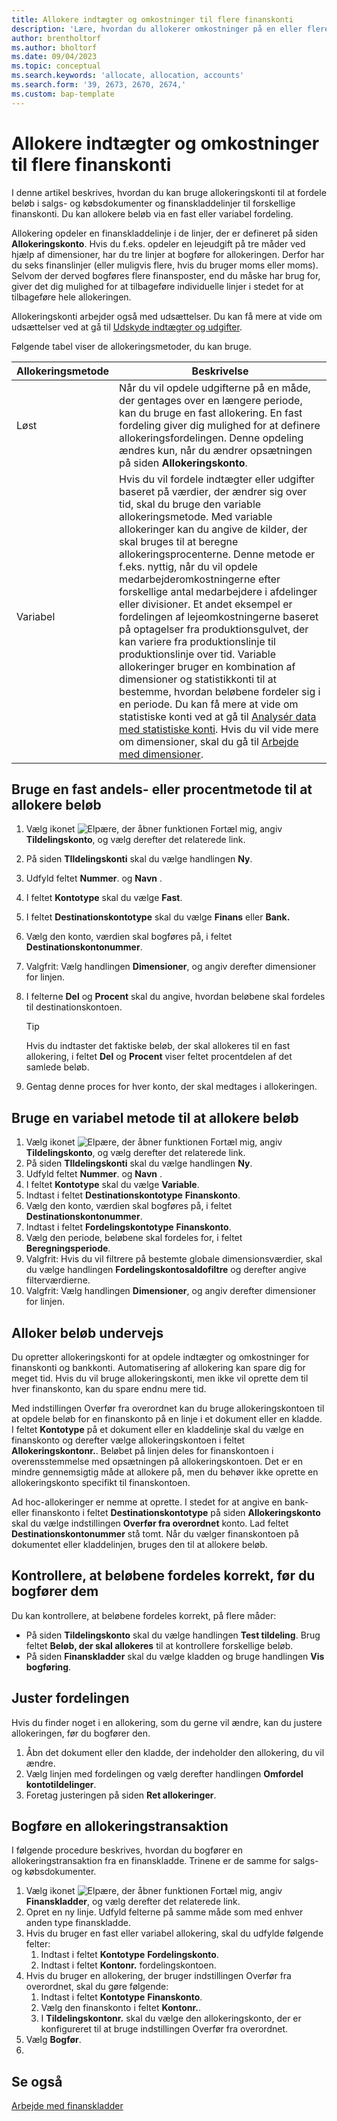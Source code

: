 ```yaml
---
title: Allokere indtægter og omkostninger til flere finanskonti
description: 'Lære, hvordan du allokerer omkostninger på en eller flere konti i finansposterne.'
author: brentholtorf
ms.author: bholtorf
ms.date: 09/04/2023
ms.topic: conceptual
ms.search.keywords: 'allocate, allocation, accounts'
ms.search.form: '39, 2673, 2670, 2674,'
ms.custom: bap-template
---
```


# Allokere indtægter og omkostninger til flere finanskonti

I denne artikel beskrives, hvordan du kan bruge allokeringskonti til at fordele beløb i salgs- og købsdokumenter og finanskladdelinjer til forskellige finanskonti. Du kan allokere beløb via en fast eller variabel fordeling.  

Allokering opdeler en finanskladdelinje i de linjer, der er defineret på siden **Allokeringskonto**. Hvis du f.eks. opdeler en lejeudgift på tre måder ved hjælp af dimensioner, har du tre linjer at bogføre for allokeringen. Derfor har du seks finanslinjer (eller muligvis flere, hvis du bruger moms eller moms). Selvom der derved bogføres flere finansposter, end du måske har brug for, giver det dig mulighed for at tilbageføre individuelle linjer i stedet for at tilbageføre hele allokeringen.

Allokeringskonti arbejder også med udsættelser. Du kan få mere at vide om udsættelser ved at gå til [Udskyde indtægter og udgifter](finance-how-defer-revenue-expenses.md).

Følgende tabel viser de allokeringsmetoder, du kan bruge.

|Allokeringsmetode  |Beskrivelse  |
|---------|---------|
|Løst     | Når du vil opdele udgifterne på en måde, der gentages over en længere periode, kan du bruge en fast allokering. En fast fordeling giver dig mulighed for at definere allokeringsfordelingen. Denne opdeling ændres kun, når du ændrer opsætningen på siden **Allokeringskonto**.        |
|Variabel     | Hvis du vil fordele indtægter eller udgifter baseret på værdier, der ændrer sig over tid, skal du bruge den variable allokeringsmetode. Med variable allokeringer kan du angive de kilder, der skal bruges til at beregne allokeringsprocenterne. Denne metode er f.eks. nyttig, når du vil opdele medarbejderomkostningerne efter forskellige antal medarbejdere i afdelinger eller divisioner. Et andet eksempel er fordelingen af lejeomkostningerne baseret på optagelser fra produktionsgulvet, der kan variere fra produktionslinje til produktionslinje over tid. Variable allokeringer bruger en kombination af dimensioner og statistikkonti til at bestemme, hvordan beløbene fordeler sig i en periode. Du kan få mere at vide om statistiske konti ved at gå til [Analysér data med statistiske konti](bi-use-statistical-accounts.md). Hvis du vil vide mere om dimensioner, skal du gå til [Arbejde med dimensioner](finance-dimensions.md).        |

## Bruge en fast andels- eller procentmetode til at allokere beløb

1. Vælg ikonet ![Elpære, der åbner funktionen Fortæl mig](media/ui-search/search_small.png "Fortæl mig, hvad du vil foretage dig"), angiv **Tildelingskonto**, og vælg derefter det relaterede link.  
1. På siden **TIldelingskonti** skal du vælge handlingen **Ny**.
1. Udfyld feltet **Nummer**. og **Navn** .
1. I feltet **Kontotype** skal du vælge **Fast**.
1. I feltet **Destinationskontotype** skal du vælge **Finans** eller **Bank.**
1. Vælg den konto, værdien skal bogføres på, i feltet **Destinationskontonummer**.
1. Valgfrit: Vælg handlingen **Dimensioner**, og angiv derefter dimensioner for linjen.
1. I felterne **Del** og **Procent** skal du angive, hvordan beløbene skal fordeles til destinationskontoen.
  
   > [!TIP]
   > Hvis du indtaster det faktiske beløb, der skal allokeres til en fast allokering, i feltet **Del** og **Procent** viser feltet procentdelen af det samlede beløb.
1. Gentag denne proces for hver konto, der skal medtages i allokeringen.

## Bruge en variabel metode til at allokere beløb

1. Vælg ikonet ![Elpære, der åbner funktionen Fortæl mig](media/ui-search/search_small.png "Fortæl mig, hvad du vil foretage dig"), angiv **Tildelingskonto**, og vælg derefter det relaterede link.  
1. På siden **TIldelingskonti** skal du vælge handlingen **Ny**.
1. Udfyld feltet **Nummer**. og **Navn** .
1. I feltet **Kontotype** skal du vælge **Variable**.
1. Indtast i feltet **Destinationskontotype** **Finanskonto**.
1. Vælg den konto, værdien skal bogføres på, i feltet **Destinationskontonummer**.
1. Indtast i feltet **Fordelingskontotype** **Finanskonto**.
1. Vælg den periode, beløbene skal fordeles for, i feltet **Beregningsperiode**.
1. Valgfrit: Hvis du vil filtrere på bestemte globale dimensionsværdier, skal du vælge handlingen **Fordelingskontosaldofiltre** og derefter angive filterværdierne.
1. Valgfrit: Vælg handlingen **Dimensioner**, og angiv derefter dimensioner for linjen.

## Alloker beløb undervejs

Du opretter allokeringskonti for at opdele indtægter og omkostninger for finanskonti og bankkonti. Automatisering af allokering kan spare dig for meget tid. Hvis du vil bruge allokeringskonti, men ikke vil oprette dem til hver finanskonto, kan du spare endnu mere tid.

Med indstillingen Overfør fra overordnet kan du bruge allokeringskontoen til at opdele beløb for en finanskonto på en linje i et dokument eller en kladde. I feltet **Kontotype** på et dokument eller en kladdelinje skal du vælge en finanskonto og derefter vælge allokeringskontoen i feltet **Allokeringskontonr.**. Beløbet på linjen deles for finanskontoen i overensstemmelse med opsætningen på allokeringskontoen. Det er en mindre gennemsigtig måde at allokere på, men du behøver ikke oprette en allokeringskonto specifikt til finanskontoen.

Ad hoc-allokeringer er nemme at oprette. I stedet for at angive en bank- eller finanskonto i feltet **Destinationskontotype** på siden **Allokeringskonto** skal du vælge indstillingen **Overfør fra overordnet** konto. Lad feltet **Destinationskontonummer** stå tomt. Når du vælger finanskontoen på dokumentet eller kladdelinjen, bruges den til at allokere beløb.

## Kontrollere, at beløbene fordeles korrekt, før du bogfører dem

Du kan kontrollere, at beløbene fordeles korrekt, på flere måder:

* På siden **Tildelingskonto** skal du vælge handlingen **Test tildeling**. Brug feltet **Beløb, der skal allokeres** til at kontrollere forskellige beløb.
* På siden **Finanskladder** skal du vælge kladden og bruge handlingen **Vis bogføring**.

## Juster fordelingen

Hvis du finder noget i en allokering, som du gerne vil ændre, kan du justere allokeringen, før du bogfører den.  

1. Åbn det dokument eller den kladde, der indeholder den allokering, du vil ændre.
1. Vælg linjen med fordelingen og vælg derefter handlingen **Omfordel kontotildelinger**.
1. Foretag justeringen på siden **Ret allokeringer**.

## Bogføre en allokeringstransaktion

I følgende procedure beskrives, hvordan du bogfører en allokeringstransaktion fra en finanskladde. Trinene er de samme for salgs- og købsdokumenter.

1. Vælg ikonet ![Elpære, der åbner funktionen Fortæl mig](media/ui-search/search_small.png "Fortæl mig, hvad du vil foretage dig"), angiv **Finanskladder**, og vælg derefter det relaterede link.  
1. Opret en ny linje. Udfyld felterne på samme måde som med enhver anden type finanskladde.
1. Hvis du bruger en fast eller variabel allokering, skal du udfylde følgende felter:
    1. Indtast i feltet **Kontotype** **Fordelingskonto**.
    1. Indtast i feltet **Kontonr.** fordelingskontoen.
1. Hvis du bruger en allokering, der bruger indstillingen Overfør fra overordnet, skal du gøre følgende:
    1. Indtast i feltet **Kontotype** **Finanskonto**.
    1. Vælg den finanskonto i feltet **Kontonr.**.
    1. I **Tildelingskontonr.** skal du vælge den allokeringskonto, der er konfigureret til at bruge indstillingen Overfør fra overordnet. 
1. Vælg **Bogfør**.
1. 

## Se også

[Arbejde med finanskladder](ui-work-general-journals.md)  